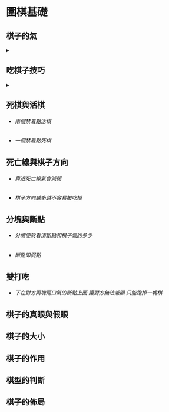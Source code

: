 # 圍棋基礎

## 棋子的氣

 <details>
 <summary>     </summary>

-   ######  直線相鄰的交叉點就是氣 

 </details>

## 吃棋子技巧

 <details>
 <summary>     </summary>

>   ###### 禁着點  

-  ######  乙方棋子放入呈無氣狀態  

-  ######  不能吃掉周邊棋子 

</details>

## 死棋與活棋 

-  ######  兩個禁着點活棋 

-  ######  一個禁着點死棋

## 死亡線與棋子方向

-  ######  靠近死亡線氣會減弱

-  ######  棋子方向越多越不容易被吃掉

## 分塊與斷點

-  ###### 分塊便於看清斷點和棋子氣的多少

-  ######  斷點即弱點

## 雙打吃

-  ###### 下在對方兩塊兩口氣的斷點上面 讓對方無法兼顧 只能跑掉一塊棋

## 棋子的真眼與假眼

## 棋子的大小

## 棋子的作用

## 棋型的判斷

## 棋子的佈局




